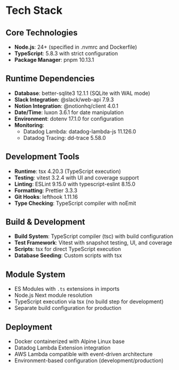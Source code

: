 # Tech Stack

## Core Technologies

- **Node.js**: 24+ (specified in .nvmrc and Dockerfile)
- **TypeScript**: 5.8.3 with strict configuration
- **Package Manager**: pnpm 10.13.1

## Runtime Dependencies

- **Database**: better-sqlite3 12.1.1 (SQLite with WAL mode)
- **Slack Integration**: @slack/web-api 7.9.3
- **Notion Integration**: @notionhq/client 4.0.1
- **Date/Time**: luxon 3.6.1 for date manipulation
- **Environment**: dotenv 17.1.0 for configuration
- **Monitoring**:
  - Datadog Lambda: datadog-lambda-js 11.126.0
  - Datadog Tracing: dd-trace 5.58.0

## Development Tools

- **Runtime**: tsx 4.20.3 (TypeScript execution)
- **Testing**: vitest 3.2.4 with UI and coverage support
- **Linting**: ESLint 9.15.0 with typescript-eslint 8.15.0
- **Formatting**: Prettier 3.3.3
- **Git Hooks**: lefthook 1.11.16
- **Type Checking**: TypeScript compiler with noEmit

## Build & Development

- **Build System**: TypeScript compiler (tsc) with build configuration
- **Test Framework**: Vitest with snapshot testing, UI, and coverage
- **Scripts**: tsx for direct TypeScript execution
- **Database Seeding**: Custom scripts with tsx

## Module System

- ES Modules with `.ts` extensions in imports
- Node.js Next module resolution
- TypeScript execution via tsx (no build step for development)
- Separate build configuration for production

## Deployment

- Docker containerized with Alpine Linux base
- Datadog Lambda Extension integration
- AWS Lambda compatible with event-driven architecture
- Environment-based configuration (development/production)
